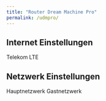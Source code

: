 ```yaml
---
title: "Router Dream Machine Pro"
permalink: /udmpro/
---
```


## Internet Einstellungen
Telekom
LTE

## Netzwerk Einstellungen
Hauptnetzwerk
Gastnetzwerk
